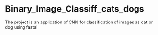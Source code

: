 # Binary_Image_Classiff_cats_dogs
The project is an application of CNN for classification of images as cat or dog using fastai 
